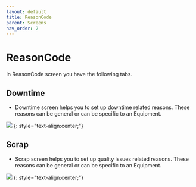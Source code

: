 ```yaml
---
layout: default
title: ReasonCode
parent: Screens
nav_order: 2
---
```

# ReasonCode

In ReasonCode screen you have the following tabs.

## Downtime
* Downtime screen helps you to set up downtime related reasons. These reasons can be general or can be specific to an Equipment.

![](../../../assets/images/screens/downtime.png)
{: style="text-align:center;"}

## Scrap
* Scrap screen helps you to set up quality issues related reasons. These reasons can be general or can be specific to an Equipment. 

![](../../../assets/images/screens/scrap.png) 
{: style="text-align:center;"}




